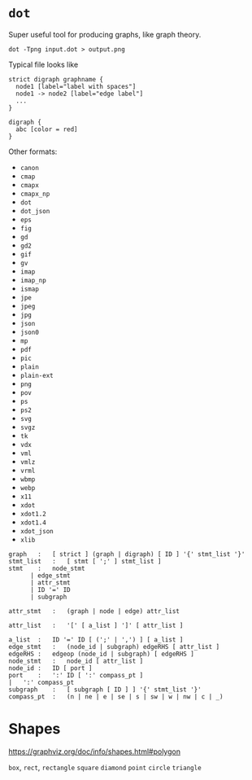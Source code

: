 # `dot`

Super useful tool for producing graphs, like graph theory.

```
dot -Tpng input.dot > output.png
```

Typical file looks like

```
strict digraph graphname {
  node1 [label="label with spaces"]
  node1 -> node2 [label="edge label"]
  ...
}
```

```
digraph {
  abc [color = red]
}
```

Other formats:
- `canon`
- `cmap`
- `cmapx`
- `cmapx_np`
- `dot`
- `dot_json`
- `eps`
- `fig`
- `gd`
- `gd2`
- `gif`
- `gv`
- `imap`
- `imap_np`
- `ismap`
- `jpe`
- `jpeg`
- `jpg`
- `json`
- `json0`
- `mp`
- `pdf`
- `pic`
- `plain`
- `plain-ext`
- `png`
- `pov`
- `ps`
- `ps2`
- `svg`
- `svgz`
- `tk`
- `vdx`
- `vml`
- `vmlz`
- `vrml`
- `wbmp`
- `webp`
- `x11`
- `xdot`
- `xdot1.2`
- `xdot1.4`
- `xdot_json`
- `xlib`

```grammar
graph	:	[ strict ] (graph | digraph) [ ID ] '{' stmt_list '}'
stmt_list	:	[ stmt [ ';' ] stmt_list ]
stmt	:	node_stmt
      |	edge_stmt
      |	attr_stmt
      |	ID '=' ID
      |	subgraph

attr_stmt	:	(graph | node | edge) attr_list

attr_list	:	'[' [ a_list ] ']' [ attr_list ]

a_list	:	ID '=' ID [ (';' | ',') ] [ a_list ]
edge_stmt	:	(node_id | subgraph) edgeRHS [ attr_list ]
edgeRHS	:	edgeop (node_id | subgraph) [ edgeRHS ]
node_stmt	:	node_id [ attr_list ]
node_id	:	ID [ port ]
port	:	':' ID [ ':' compass_pt ]
|	':' compass_pt
subgraph	:	[ subgraph [ ID ] ] '{' stmt_list '}'
compass_pt	:	(n | ne | e | se | s | sw | w | nw | c | _)
```

# Shapes

<https://graphviz.org/doc/info/shapes.html#polygon>

`box`, `rect`, `rectangle`
`square`
`diamond`
`point`
`circle`
`triangle`
